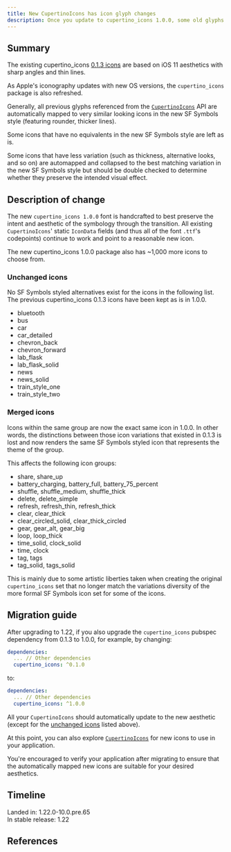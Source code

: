 ```yaml
---
title: New CupertinoIcons has icon glyph changes
description: Once you update to cupertino_icons 1.0.0, some old glyphs are automapped to the new glyphs. Consider double-checking visually.
---
```


## Summary

The existing cupertino_icons [0.1.3 icons][]
are based on iOS 11 aesthetics with sharp angles and thin lines.

As Apple's iconography updates with new OS versions,
the `cupertino_icons` package is also refreshed.

Generally, all previous glyphs referenced from the
[`CupertinoIcons`][] API are automatically mapped to
very similar looking icons in the new SF Symbols
style (featuring rounder, thicker lines).

Some icons that have no equivalents in the
new SF Symbols style are left as is.

Some icons that have less variation
(such as thickness, alternative looks, and so on)
are automapped and collapsed to the best matching
variation in the new SF Symbols style but should be
double checked to determine whether they preserve the
intended visual effect.

## Description of change

The new `cupertino_icons 1.0.0` font is handcrafted
to best preserve the intent and aesthetic of the
symbology through the transition. All existing
`CupertinoIcons`' static `IconData` fields
(and thus all of the font `.ttf`'s codepoints)
continue to work and point to a reasonable new icon.

The new cupertino_icons 1.0.0 package also has ~1,000
more icons to choose from.

### Unchanged icons

No SF Symbols styled alternatives exist
for the icons in the following list.
The previous cupertino_icons 0.1.3 icons
have been kept as is in 1.0.0.

* bluetooth
* bus
* car
* car_detailed
* chevron_back
* chevron_forward
* lab_flask
* lab_flask_solid
* news
* news_solid
* train_style_one
* train_style_two

### Merged icons

Icons within the same group are now the exact same
icon in 1.0.0. In other words, the distinctions
between those icon variations that existed in 0.1.3 is
lost and now renders the same SF Symbols
styled icon that represents the theme of the group.

This affects the following icon groups:

* share, share_up
* battery_charging, battery_full, battery_75_percent
* shuffle, shuffle_medium, shuffle_thick
* delete, delete_simple
* refresh, refresh_thin, refresh_thick
* clear, clear_thick
* clear_circled_solid, clear_thick_circled
* gear, gear_alt, gear_big
* loop, loop_thick
* time_solid, clock_solid
* time, clock
* tag, tags
* tag_solid, tags_solid

This is mainly due to some artistic liberties taken
when creating the original `cupertino_icons` set that
no longer match the variations diversity of the more
formal SF Symbols icon set for some of the icons.

## Migration guide

After upgrading to 1.22,
if you also upgrade the `cupertino_icons`
pubspec dependency from 0.1.3 to 1.0.0,
for example, by changing:

```yaml
dependencies:
  ... // Other dependencies
  cupertino_icons: ^0.1.0
```

to:

```yaml
dependencies:
  ... // Other dependencies
  cupertino_icons: ^1.0.0
```

All your `CupertinoIcons` should automatically
update to the new aesthetic (except for the
[unchanged icons](#unchanged-icons) listed above).

At this point, you can also explore [`CupertinoIcons`][] 
for new icons to use in your application.

You're encouraged to verify your application after
migrating to ensure that the automatically mapped
new icons are suitable for your desired aesthetics.

## Timeline

Landed in: 1.22.0-10.0.pre.65<br>
In stable release: 1.22

## References

[0.1.3 icons]: https://raw.githubusercontent.com/flutter/cupertino_icons/master/map.png
[`CupertinoIcons`]: {{site.api}}/flutter/cupertino/CupertinoIcons-class.html
